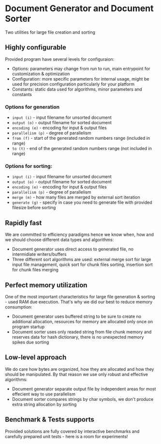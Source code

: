 # Document Generator and Document Sorter

Two utilities for large file creation and sorting

## Highly configurable
Provided program have several levels for configuraion:
- Options: parameters may change from run to run, main entrypoint for customization & optimization
- Configuration: more specific parameters for internal usage, might be used for precision configuration particularly for your platform
- Constants: static data used for algorithms, minor parameters and constants 

### Options for generation
- `input (i)` - input filename for unsorted document
- `output (o)` - output filename for sorted document
- `encoding (e)` - encoding for input & output files
- `parallelism (p)` - degree of parallelism
- `from (f)` - start of the generated random numbers range (included in range)
- `to (t)` - end of the generated random numbers range (not included in range)

### Options for sorting:
- `input (i)` - input filename for unsorted document
- `output (o)` - output filename for sorted document
- `encoding (e)` - encoding for input & output files
- `parallelism (p)` - degree of parallelism
- `merge (m)` - how many files are merged by external sort iteration
- `generate (g)` - specify in case you need to generate file with provided filesize before sorting

## Rapidly fast
We are committed to efficiency paradigms hence we know when, how and we should choose different data types and algorithms:
- Document generator uses direct access to generated file, no intermidiate writers/buffers
- Three different sort algorithms are used: external merge sort for large input file management, quick sort for chunk files sorting, insertion sort for chunk files merging 


## Perfect memory utilization
One of the most important characteristics for large file generation & sorting - used RAM due execution. That's why we did our best to reduce memory consumption:
- Document generator uses buffered string to be sure to create no additional allocation, resources for memory are allocated only once on program startup
- Document sorter uses only readed string from file chunk memory and reserves data for hash dictionary, there is no unexpected memory spikes due sorting

## Low-level approach
We do care how bytes are organized, how they are allocated and how they should be manipulated. By that reason we use only robust and effective algorithms:
- Document generator separate output file by independent areas for most effecient way to use parallelism
- Document sorter compares strings by char symbols, we don't produce extra string allocation by sorting 

## Benchmark & Tests supports
Provided solutions are fully covered by interactive benchmarks and carefully prepared unit tests - here is a room for experiments!
